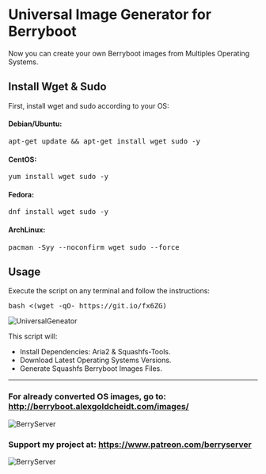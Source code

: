 # Universal Image Generator for Berryboot
Now you can create your own Berryboot images from Multiples Operating Systems.
## Install Wget & Sudo
First, install wget and sudo according to your OS:

#### Debian/Ubuntu:
<pre>apt-get update && apt-get install wget sudo -y</pre>
#### CentOS:
<pre>yum install wget sudo -y</pre>
#### Fedora:
<pre>dnf install wget sudo -y</pre>
#### ArchLinux:
<pre>pacman -Syy --noconfirm wget sudo --force</pre>
## Usage
Execute the script on any terminal and follow the instructions:
<pre>bash <(wget -qO- https://git.io/fx6ZG)</pre>

![UniversalGeneator](https://dl.inwebxdesigns.com/storage/hotlink-ok/universal-image-generator-for-berryboot-v1.png)

This script will:
<ul>
 	<li>Install Dependencies: Aria2 & Squashfs-Tools.</li>
 	<li>Download Latest Operating Systems Versions.</li> 	
 	<li>Generate Squashfs Berryboot Images Files.</li>
</ul>

<hr>

### For already converted OS images, go to: <a target="_blank" href="http://berryboot.alexgoldcheidt.com/images/">http://berryboot.alexgoldcheidt.com/images/</a>

![BerryServer](https://dl.inwebxdesigns.com/storage/hotlink-ok/berryserver_logo_server_04_2017.png)

### Support my project at: <a target="_blank" href="https://www.patreon.com/berryserver">https://www.patreon.com/berryserver</a>

![BerryServer](https://dl.inwebxdesigns.com/storage/hotlink-ok/berryserver_logo_server_04_2017.png)

&nbsp;
